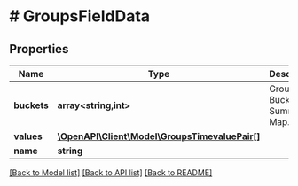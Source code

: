 # # GroupsFieldData

## Properties

Name | Type | Description | Notes
------------ | ------------- | ------------- | -------------
**buckets** | **array<string,int>** | Group Bucket Summary Map. | [optional]
**values** | [**\OpenAPI\Client\Model\GroupsTimevaluePair[]**](GroupsTimevaluePair.md) |  | [optional]
**name** | **string** |  | [optional]

[[Back to Model list]](../../README.md#models) [[Back to API list]](../../README.md#endpoints) [[Back to README]](../../README.md)
